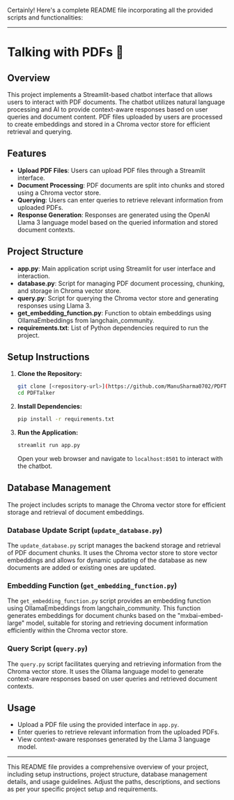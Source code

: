
Certainly! Here's a complete README file incorporating all the provided scripts and functionalities:

---

# Talking with PDFs 🤖

## Overview
This project implements a Streamlit-based chatbot interface that allows users to interact with PDF documents. The chatbot utilizes natural language processing and AI to provide context-aware responses based on user queries and document content. PDF files uploaded by users are processed to create embeddings and stored in a Chroma vector store for efficient retrieval and querying.

## Features
- **Upload PDF Files**: Users can upload PDF files through a Streamlit interface.
- **Document Processing**: PDF documents are split into chunks and stored using a Chroma vector store.
- **Querying**: Users can enter queries to retrieve relevant information from uploaded PDFs.
- **Response Generation**: Responses are generated using the OpenAI Llama 3 language model based on the queried information and stored document contexts.

## Project Structure
- **app.py**: Main application script using Streamlit for user interface and interaction.
- **database.py**: Script for managing PDF document processing, chunking, and storage in Chroma vector store.
- **query.py**: Script for querying the Chroma vector store and generating responses using Llama 3.
- **get_embedding_function.py**: Function to obtain embeddings using OllamaEmbeddings from langchain_community.
- **requirements.txt**: List of Python dependencies required to run the project.

## Setup Instructions
1. **Clone the Repository:**
   ```bash
   git clone [<repository-url>](https://github.com/ManuSharma0702/PDFTalker.git)
   cd PDFTalker
   ```

2. **Install Dependencies:**
   ```bash
   pip install -r requirements.txt
   ```

3. **Run the Application:**
   ```bash
   streamlit run app.py
   ```
   Open your web browser and navigate to `localhost:8501` to interact with the chatbot.

## Database Management
The project includes scripts to manage the Chroma vector store for efficient storage and retrieval of document embeddings.

### Database Update Script (`update_database.py`)
The `update_database.py` script manages the backend storage and retrieval of PDF document chunks. It uses the Chroma vector store to store vector embeddings and allows for dynamic updating of the database as new documents are added or existing ones are updated.

### Embedding Function (`get_embedding_function.py`)
The `get_embedding_function.py` script provides an embedding function using OllamaEmbeddings from langchain_community. This function generates embeddings for document chunks based on the "mxbai-embed-large" model, suitable for storing and retrieving document information efficiently within the Chroma vector store.

### Query Script (`query.py`)
The `query.py` script facilitates querying and retrieving information from the Chroma vector store. It uses the Ollama language model to generate context-aware responses based on user queries and retrieved document contexts.

## Usage
- Upload a PDF file using the provided interface in `app.py`.
- Enter queries to retrieve relevant information from the uploaded PDFs.
- View context-aware responses generated by the Llama 3 language model.

---

This README file provides a comprehensive overview of your project, including setup instructions, project structure, database management details, and usage guidelines. Adjust the paths, descriptions, and sections as per your specific project setup and requirements.
